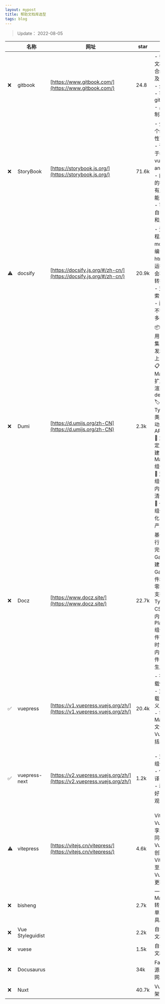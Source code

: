 ```yaml
---
layout: mypost
title: 帮助文档库选型
tags: blog
---
```


> Update： 2022-08-05

||名称|网址|star|优点|缺点|
|-|-|-|-|-|-|
|❌|gitbook|[https://www.gitbook.com/](https://www.gitbook.com/)|24.8|- 多人协作的文档平台，适合编写文档以及内部知识库<br>- 全文搜索<br>- 可以同步到github<br>- 具有版本控制功能|- 不能使用Vue组件<br>- 访问慢|
|❌|StoryBook|[https://storybook.js.org/](https://storybook.js.org/)|71.6k|- 分开展示各个组件不同属性下的状态<br>- 该工具适用于react、vue、angualar等<br>- 能追踪组件的行为并且具有属性调试功能<br>- 可以为组件自动生成文档和属性列表|- 英文文档<br>- 界面不好看<br>- 配置复杂<br>- 仅支持组件文档，不支持其他文档|
|⚠|docsify|[https://docsify.js.org/#/zh-cn/](https://docsify.js.org/#/zh-cn/)|20.9k|- 无需构建过程。不会将md文档预先编译为静态html，在网站运行的时候才会将md动态转换从html<br>- 支持全文搜索<br>- 配置简单，不需要安装太多的依赖|- 运行时构建，不利于SEO<br>- 不能适配Vue单文件|
|❌|Dumi|[https://d.umijs.org/zh-CN](https://d.umijs.org/zh-CN)|2.3k|📦 开箱即用，将注意力集中在组件开发和文档编写上<br>📋 丰富的 Markdown 扩展，不止于渲染组件 demo<br>🏷 基于 TypeScript 类型定义，自动生成组件 API<br>🎨 主题轻松自定义，还可创建自己的 Markdown 组件<br>📱 支持移动端组件库研发，内置移动端高清渲染方案<br>📡 一行命令将组件资产数据化，与下游生产力工具串联|基于React的，写法上使用jsx的方式，暂不支持Vue等框架|
|❌|Docz|[https://www.docz.site/](https://www.docz.site/)|22.7k|基于MDX进行了封装<br>完全使用Gatsby构建，可以使用Gatsby的插件和工具生态<br>零配置<br>支持TypeScript、CSS预处理器<br>内置Playground组件，编辑组件可以进行实时渲染<br>内置Props组件，注释直接生成文档|英文文档<br>基于React|
|✅|vuepress|[https://v1.vuepress.vuejs.org/zh/](https://v1.vuepress.vuejs.org/zh/)|20.4k|- 有较好的加载性能和SEO<br>- 支持按需加载，支持自定义主题。<br>- 可以直接在 Markdown 文件中使用Vue组件，包括单文件组件|- VuePress默认只支持搜索标题，全文搜索需要引入三方工具。<br>- 编译过程比较慢，使用webpack编译<br>- 不支持vue3|
|✅|vuepress-next|[https://v2.vuepress.vuejs.org/zh/](https://v2.vuepress.vuejs.org/zh/)|1.2k|- 支持Vue3组件<br>- 使用vite编译，速度更快<br>- 动画效果更好，界面更美观|- 配置与vuepress1有区别<br>- 使用第三方组件，需要第三方组件在npm仓库中<br>- 组件的显示和代码需要写两份（暂时，[https://www.cjsound.cn/vuepress2-plugin/](https://www.cjsound.cn/vuepress2-plugin/)）|
|⚠|vitepress|[https://vitejs.cn/vitepress/](https://vitejs.cn/vitepress/)|4.6k|VitePress 是 VuePress 的孪生兄弟，它同样由 Vue.js 团队创建和维护。 VitePress 甚至比 VuePress 要更轻更快|它在灵活性和可配置性上作出了一些让步，比如它不支持插件系统。|
|❌|bisheng||2.7k|一个把 Markdown 转为 React 单页网站的工具。|基于React|
|❌|Vue Styleguidist||2.2k|自动生成组件文档|不能编写除组件之外的文档|
|❌|vuese||1.5k|自动生成组件文档|不能编写除组件之外的文档|
|❌|Docusaurus||34k|Facebook开源的文档搭建网站|基于React技术栈|
|❌|Nuxt||40.7k|Vue SSR 框架|主要用于构建应用程序，二次开发工作量较大，部署也麻烦|


